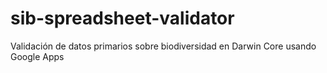 sib-spreadsheet-validator
=========================

Validación de datos primarios sobre biodiversidad en Darwin Core usando Google Apps
